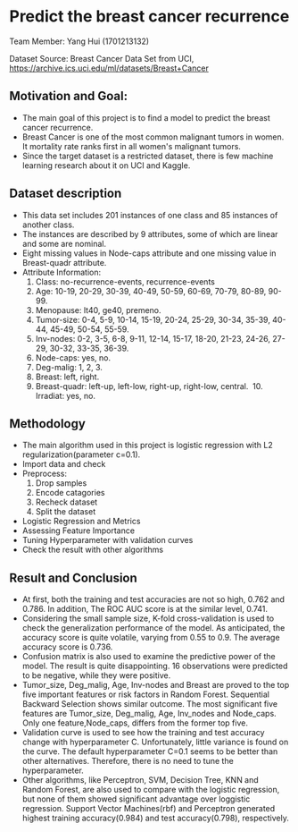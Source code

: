  
# Predict the breast cancer recurrence
  Team Member: Yang Hui (1701213132)

  Dataset Source: Breast Cancer Data Set from UCI, https://archive.ics.uci.edu/ml/datasets/Breast+Cancer
## Motivation and Goal: 
- The main goal of this project is to find a model to predict the breast cancer recurrence.
- Breast Cancer is one of the most common malignant tumors in women.  It mortality rate ranks first in all women's malignant tumors.
- Since the target dataset is a restricted dataset, there is few machine learning research about it on UCI and Kaggle.

## Dataset description

- This data set includes 201 instances of one class and 85 instances of another class. 
- The instances are described by 9 attributes, some of which are linear and some are nominal. 
- Eight missing values in Node-caps attribute and one missing value in Breast-quadr attribute.
- Attribute Information:
  1. Class: no-recurrence-events, recurrence-events 
  2. Age: 10-19, 20-29, 30-39, 40-49, 50-59, 60-69, 70-79, 80-89, 90-99. 
  3. Menopause: lt40, ge40, premeno. 
  4. Tumor-size: 0-4, 5-9, 10-14, 15-19, 20-24, 25-29, 30-34, 35-39, 40-44, 45-49, 50-54, 55-59. 
  5. Inv-nodes: 0-2, 3-5, 6-8, 9-11, 12-14, 15-17, 18-20, 21-23, 24-26, 27-29, 30-32, 33-35, 36-39. 
  6. Node-caps: yes, no. 
  7. Deg-malig: 1, 2, 3. 
  8. Breast: left, right. 
  9. Breast-quadr: left-up, left-low, right-up,	right-low, central. 
  10. Irradiat:	yes, no.

## Methodology
- The main algorithm used in this project is logistic regression with L2 regularization(parameter c=0.1).
- Import data and check
- Preprocess:
  1. Drop samples
  2. Encode catagories
  3. Recheck dataset
  4. Split the dataset
- Logistic Regression and Metrics
- Assessing Feature Importance
- Tuning Hyperparameter with validation curves
- Check the result with other algorithms

## Result and Conclusion
- At first, both the training and test accuracies are not so high, 0.762 and 0.786.  In addition, The ROC AUC score is at the similar level, 0.741. 
- Considering the small sample size, K-fold cross-validation is used to check the generalization performance of the model.  As anticipated, the accuracy score is quite volatile, varying from 0.55 to 0.9. The average accuracy score is 0.736. 
- Confusion matrix is also used to examine the predictive power of the model.  The result is quite disappointing.  16 observations were predicted to be negative, while they were positive.
- Tumor_size, Deg_malig, Age, Inv-nodes and Breast are proved to the top five important features or risk factors in Random Forest. Sequential Backward Selection shows similar outcome. The most significant five features are Tumor_size, Deg_malig, Age, Inv_nodes and Node_caps.  Only one feature,Node_caps, differs from the former top five.
- Validation curve is used to see how the training and test accuracy change with hyperparameter C.  Unfortunately, little variance is found on the curve.  The default hyperparameter C=0.1 seems to be better than other alternatives.  Therefore, there is no need to tune the hyperparameter.
- Other algorithms, like Perceptron, SVM, Decision Tree, KNN and Random Forest, are also used to compare with the logistic regression, but none of them showed significant advantage over loggistic regression. Support Vector Machines(rbf) and Perceptron generated highest training accuracy(0.984) and test accuracy(0.798), respectively.  
